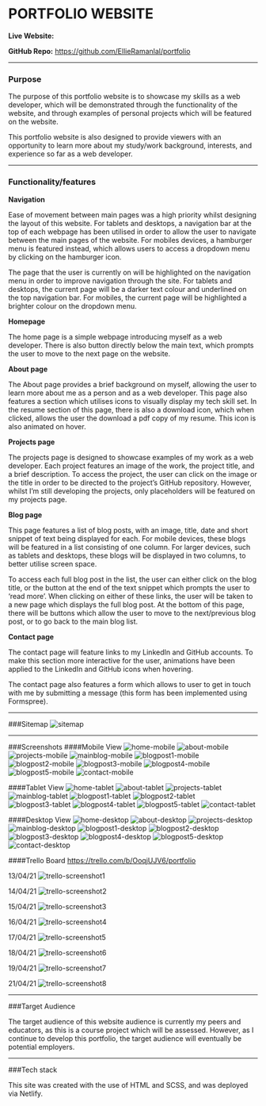 # PORTFOLIO WEBSITE

**Live Website:**

**GitHub Repo:**
<https://github.com/EllieRamanlal/portfolio>

___
### Purpose

The purpose of this portfolio website is to showcase my skills as a web developer, which will be demonstrated through the functionality of the website, and through examples of personal projects which will be featured on the website.

This portfolio website is also designed to provide viewers with an opportunity to learn more about my study/work background, interests, and experience so far as a web developer.  
___
### Functionality/features

**Navigation**

Ease of movement between main pages was a high priority whilst designing the layout of this website. For tablets and desktops, a navigation bar at the top of each webpage has been utilised in order to allow the user to navigate between the main pages of the website. For mobiles devices, a hamburger menu is featured instead, which allows users to access a dropdown menu by clicking on the hamburger icon.

The page that the user is currently on will be highlighted on the navigation menu in order to improve navigation through the site. For tablets and desktops, the current page will be a darker text colour and underlined on the top navigation bar. For mobiles, the current page will be highlighted a brighter colour on the dropdown menu.

**Homepage**

The home page is a simple webpage introducing myself as a web developer. There is also button directly below the main text, which prompts the user to move to the next page on the website. 

**About page**

The About page provides a brief background on myself, allowing the user to learn more about me as a person and as a web developer. This page also features a section which utilises icons to visually display my tech skill set. In the resume section of this page, there is also a download icon, which when clicked, allows the user the download a pdf copy of my resume. This icon is also animated on hover.

**Projects page**

The projects page is designed to showcase examples of my work as a web developer. Each project features an image of the work, the project title, and a brief description. To access the project, the user can click on the image or the title in order to be directed to the project’s GitHub repository. However, whilst I’m still developing the projects, only placeholders will be featured on my projects page. 

**Blog page**

This page features a list of blog posts, with an image, title, date and short snippet of text being displayed for each. For mobile devices, these blogs will be featured in a list consisting of one column. For larger devices, such as tablets and desktops, these blogs will be displayed in two columns, to better utilise screen space. 

To access each full blog post in the list, the user can either click on the blog title, or the button at the end of the text snippet which prompts the user to ‘read more’. When clicking on either of these links, the user will be taken to a new page which displays the full blog post. At the bottom of this page, there will be buttons which allow the user to move to the next/previous blog post, or to go back to the main blog list. 

**Contact page**

The contact page will feature links to my LinkedIn and GitHub accounts. To make this section more interactive for the user, animations have been applied to the LinkedIn and GitHub icons when hovering.

The contact page also features a form which allows to user to get in touch with me by submitting a message (this form has been implemented using Formspree). 

___
###Sitemap
![sitemap](docs/site-map.png)
___
###Screenshots
####Mobile View
![home-mobile](docs/home-mobile.png)
![about-mobile](docs/about-mobile.png)
![projects-mobile](docs/projects-mobile.png)
![mainblog-mobile](docs/mainblog-mobile.png)
![blogpost1-mobile](docs/blogpost1-mobile.png)
![blogpost2-mobile](docs/blogpost2-mobile.png)
![blogpost3-mobile](docs/blogpost3-mobile.png)
![blogpost4-mobile](docs/blogpost4-mobile.png)
![blogpost5-mobile](docs/blogpost5-mobile.png)
![contact-mobile](docs/contact-mobile.png)

####Tablet View
![home-tablet](docs/home-tablet.png)
![about-tablet](docs/about-tablet.png)
![projects-tablet](docs/projects-tablet.png)
![mainblog-tablet](docs/mainblog-tablet.png)
![blogpost1-tablet](docs/blogpost1-tablet.png)
![blogpost2-tablet](docs/blogpost2-tablet.png)
![blogpost3-tablet](docs/blogpost3-tablet.png)
![blogpost4-tablet](docs/blogpost4-tablet.png)
![blogpost5-tablet](docs/blogpost5-tablet.png)
![contact-tablet](docs/contact-tablet.png)

####Desktop View
![home-desktop](docs/home-desktop.png)
![about-desktop](docs/about-desktop.png)
![projects-desktop](docs/projects-desktop.png)
![mainblog-desktop](docs/mainblog-desktop.png)
![blogpost1-desktop](docs/blogpost1-desktop.png)
![blogpost2-desktop](docs/blogpost2-desktop.png)
![blogpost3-desktop](docs/blogpost3-desktop.png)
![blogpost4-desktop](docs/blogpost4-desktop.png)
![blogpost5-desktop](docs/blogpost5-desktop.png)
![contact-desktop](docs/contact-desktop.png)

####Trello Board
<https://trello.com/b/OoqjUJV6/portfolio>

13/04/21
![trello-screenshot1](docs/13-04-21.png)

14/04/21
![trello-screenshot2](docs/14-04-21.png)

15/04/21
![trello-screenshot3](docs/15-04-21.png)

16/04/21
![trello-screenshot4](docs/16-04-21.png)

17/04/21
![trello-screenshot5](docs/17-04-21.png)

18/04/21
![trello-screenshot6](docs/18-04-21.png)

19/04/21
![trello-screenshot7](docs/19-04-21.png)

21/04/21
![trello-screenshot8](docs/21-04-21.png)



___
###Target Audience

The target audience of this website audience is currently my peers and educators, as this is a course project which will be assessed. However, as I continue to develop this portfolio, the target audience will eventually be potential employers. 
___
###Tech stack

This site was created with the use of HTML and SCSS, and was deployed via Netlify. 
